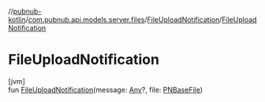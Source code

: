 //[pubnub-kotlin](../../../index.md)/[com.pubnub.api.models.server.files](../index.md)/[FileUploadNotification](index.md)/[FileUploadNotification](-file-upload-notification.md)

# FileUploadNotification

[jvm]\
fun [FileUploadNotification](-file-upload-notification.md)(message: [Any](https://kotlinlang.org/api/latest/jvm/stdlib/kotlin/-any/index.html)?, file: [PNBaseFile](../../com.pubnub.api.models.consumer.files/-p-n-base-file/index.md))
